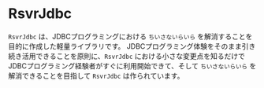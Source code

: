 # RsvrJdbc
`RsvrJdbc` は、JDBCプログラミングにおける `ちいさないらいら` を解消することを目的に作成した軽量ライブラリです。 JDBCプログラミング体験をそのまま引き続き活用できることを原則に、`RsvrJdbc` における小さな変更点を知るだけで JDBCプログラミング経験者がすぐに利用開始できて、そして `ちいさないらいら` を解消できることを目指して `RsvrJdbc` は作られています。
